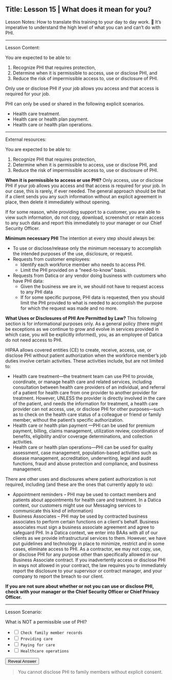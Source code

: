 
Title:
Lesson 15 | What does it mean for you?
---

Lesson Notes: How to translate this training to your day to day work.
:dart: It’s imperative to understand the high level of what you can and can’t do with PHI.

---

Lesson Content:

You are expected to be able to:
1. Recognize PHI that requires protection,
2. Determine when it is permissible to access, use or disclose PHI, and
3. Reduce the risk of impermissible access to, use or disclosure of PHI.

Only use or disclose PHI if your job allows you access and that access is required for your job. 

PHI can only be used or shared in the following explicit scenarios.
- Health care treatment. 
- Health care or health plan payment.
- Health care or health plan operations.

---

External resources:

You are expected to be able to:
1. Recognize PHI that requires protection,
2. Determine when it is permissible to access, use or disclose PHI, and
3. Reduce the risk of impermissible access to, use or disclosure of PHI.

**When it is permissible to access or use PHI?**
Only access, use or disclose PHI if your job allows you access and that access is required for your job. In our case, this is rarely, if ever needed. The general approach should be that if a client sends you any such information without an explicit agreement in place, then delete it immediately without opening.

If for some reason, while providing support to a customer, you are able to view such information, do not copy, download, screenshot or retain access to any such data and report this immediately to your manager or our Chief Security Officer.

**Minimum necessary PHI**
The intention at every step should always be:
- To use or disclose/release only the minimum necessary to accomplish the intended purposes of the use, disclosure, or request.
- Requests from customer employees:
	- Identify each workforce member who needs to access PHI.
	- Limit the PHI provided on a “need-to-know” basis.
- Requests from Datica or any vendor doing business with customers who have PHI data:
	- Given the business we are in, we should not have to request access to any PHI data
	- If for some specific purpose, PHI data is requested, then you should limit the PHI provided to what is needed to accomplish the purpose for which the request was made and no more.

**What Uses or Disclosures of PHI Are Permitted by Law?**
This following section is for informational purposes only. As a general policy (there might be exceptions as we continue to grow and evolve in services provided in which case, you will be explicitly informed), you, as an employee of Datica do not need access to PHI.

HIPAA allows covered entities (CE) to create, receive, access, use, or disclose PHI without patient authorization when the workforce member’s job duties involve certain activities. These activities include, but are not limited to:

- Health care treatment—the treatment team can use PHI to provide, coordinate, or manage health care and related services, including consultation between health care providers of an individual, and referral of a patient for health care from one provider to another provider for treatment. However, UNLESS the provider is directly involved in the care of the patient, and needs the information for treatment, a health care provider can not access, use, or disclose PHI for other purposes—such as to check on the health care status of a colleague or friend or family member, without the patient’s specific authorization.
- Health care or health plan payment —PHI can be used for premium payment, billing, claims management, utilization review, coordination of benefits, eligibility and/or coverage determinations, and collection activities.
- Health care or health plan operations—PHI can be used for quality assessment, case management, population-based activities such as disease management, accreditation, underwriting, legal and audit functions, fraud and abuse protection and compliance, and business management.

There are other uses and disclosures where patient authorization is not required, including (and these are the ones that currently apply to us):
- Appointment reminders – PHI may be used to contact members and patients about appointments for health care and treatment. In a Datica context, our customers might use our Messaging services to communicate this kind of information)
- Business Associates – PHI may be used by contracted business associates to perform certain functions on a client's behalf. Business associates must sign a business associate agreement and agree to safeguard PHI. In a Datica context, we enter into BAAs with all of our clients as we provide infrastructural services to them. However, we have put guidelines and technology in place to minimize, restrict and in some cases, eliminate access to PHI. As a contractor, we may not copy, use, or disclose PHI for any purpose other than specifically allowed in our Business Associate contract. If you inadvertently access or disclose PHI in ways not allowed in your contract, the law requires you to immediately report the disclosure to your supervisor or contract manager, and your company to report the breach to our client.

**If you are not sure about whether or not you can use or disclose PHI, check with your manager or the Chief Security Officer or Chief Privacy Officer.**

---

Lesson Scenario:

What is NOT a permissible use of PHI?

- <input type="checkbox"> `Check family member records`
- <input type="checkbox"> `Providing care`
- <input type="checkbox"> `Paying for care`
- <input type="checkbox"> `Healthcare operations`

<div class="reveal-answer">
	<button class="button">Reveal Answer</button>
	<blockquote><p>You cannot disclose PHI to family members without explicit consent.</p></blockquote>
</div>




